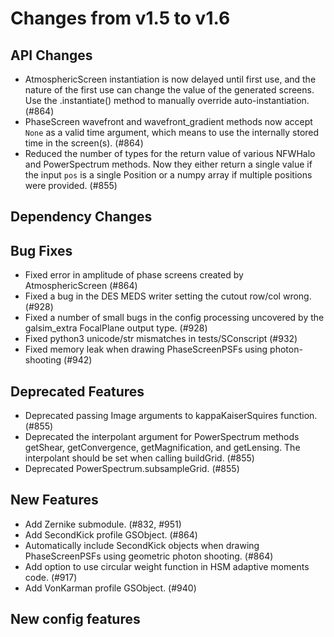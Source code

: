 Changes from v1.5 to v1.6
=========================

API Changes
-----------
- AtmosphericScreen instantiation is now delayed until first use, and the
  nature of the first use can change the value of the generated screens.  Use
  the .instantiate() method to manually override auto-instantiation. (#864)
- PhaseScreen wavefront and wavefront_gradient methods now accept `None` as a
  valid time argument, which means to use the internally stored time in the
  screen(s). (#864)
- Reduced the number of types for the return value of various NFWHalo and
  PowerSpectrum methods.  Now they either return a single value if the input
  `pos` is a single Position or a numpy array if multiple positions were
  provided. (#855)


Dependency Changes
------------------


Bug Fixes
---------
- Fixed error in amplitude of phase screens created by AtmosphericScreen (#864)
- Fixed a bug in the DES MEDS writer setting the cutout row/col wrong. (#928)
- Fixed a number of small bugs in the config processing uncovered by the
  galsim_extra FocalPlane output type. (#928)
- Fixed python3 unicode/str mismatches in tests/SConscript (#932)
- Fixed memory leak when drawing PhaseScreenPSFs using photon-shooting (#942)


Deprecated Features
-------------------
- Deprecated passing Image arguments to kappaKaiserSquires function. (#855)
- Deprecated the interpolant argument for PowerSpectrum methods getShear,
  getConvergence, getMagnification, and getLensing.  The interpolant should
  be set when calling buildGrid. (#855)
- Deprecated PowerSpectrum.subsampleGrid. (#855)


New Features
------------
- Add Zernike submodule. (#832, #951)
- Add SecondKick profile GSObject. (#864)
- Automatically include SecondKick objects when drawing PhaseScreenPSFs using
  geometric photon shooting. (#864)
- Add option to use circular weight function in HSM adaptive moments code. (#917)
- Add VonKarman profile GSObject. (#940)


New config features
-------------------
